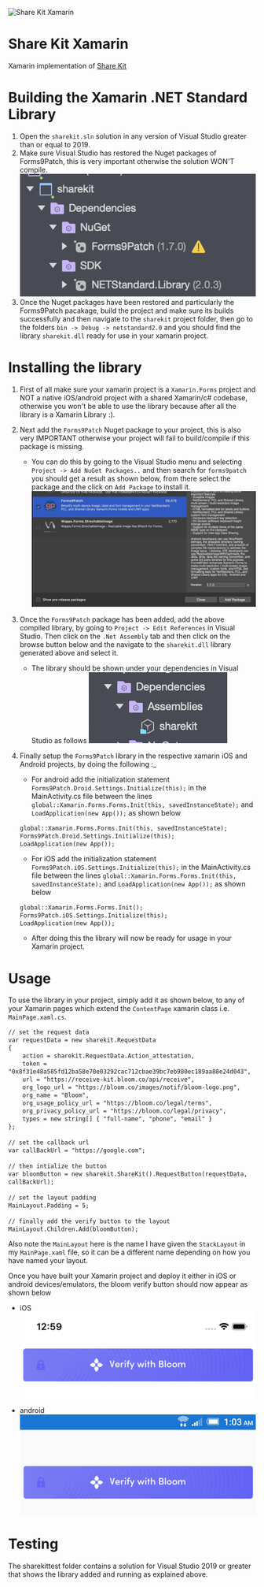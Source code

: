 ![Share Kit Xamarin](https://github.com/hellobloom/share-kit/raw/master/images/logo.png)

# Share Kit Xamarin

Xamarin implementation of [Share Kit](https://github.com/hellobloom/share-kit#readme)

# Building the Xamarin .NET Standard Library 

1. Open the `sharekit.sln` solution in any version of Visual Studio greater than or equal to 2019.
2. Make sure Visual Studio has restored the Nuget packages of Forms9Patch, this is very important otherwise the solution WON'T compile.
![nuget-packages](images/nuget-packages.png)
3. Once the Nuget packages have been restored and particularly the Forms9Patch pacakage, build the project and make sure its builds successfully and then navigate to the `sharekit` project folder, then go to the folders `bin -> Debug -> netstandard2.0` and you should find the library `sharekit.dll` ready for use in your xamarin project.

# Installing the library

1. First of all make sure your xamarin project is a `Xamarin.Forms` project and NOT a native iOS/android project with a shared Xamarin/c# codebase, otherwise  you won't be able to use the library because after all the library is a Xamarin Library :).
2. Next add the `Forms9Patch` Nuget package to your project, this is also very IMPORTANT otherwise your project will fail to build/compile if this package is missing. 
	- You can do this by going to the Visual Studio menu and selecting `Project -> Add NuGet Packages..` and then search for `forms9patch` you should get a result as shown below, from there select the package and the click on `Add Package` to install it.
	![forms9patch.png](images/forms9patch.png)
3. Once the `Forms9Patch` package has been added, add the above compiled library, by going to `Project -> Edit References` in Visual Studio. Then click on the `.Net Assembly` tab and then click on the browse button below and the navigate to the `sharekit.dll` library generated above and select it.
	- The library should be shown under your dependencies in Visual Studio as follows
	![sharekit-dll](images/sharekit-dll.png)
4. Finally setup the `Forms9Patch` library in the respective xamarin iOS and Android projects, by doing the following :_
	- For android add the initialization statement `Forms9Patch.Droid.Settings.Initialize(this);` in the MainActivity.cs file between the lines `global::Xamarin.Forms.Forms.Init(this, savedInstanceState);` and `LoadApplication(new App());` as shown below

	```
	global::Xamarin.Forms.Forms.Init(this, savedInstanceState);
    Forms9Patch.Droid.Settings.Initialize(this);
    LoadApplication(new App());
	```
	- For iOS add the initialization statement `Forms9Patch.iOS.Settings.Initialize(this);` in the MainActivity.cs file between the lines `global::Xamarin.Forms.Forms.Init(this, savedInstanceState);` and `LoadApplication(new App());` as shown below

	```
	global::Xamarin.Forms.Forms.Init();
    Forms9Patch.iOS.Settings.Initialize(this);
    LoadApplication(new App());
	```
	- After doing this the library will now be ready for usage in your Xamarin project.

# Usage

To use the library in your project, simply add it as shown below, to any of your Xamarin pages which extend the `ContentPage` xamarin class i.e. `MainPage.xaml.cs`.

```
// set the request data
var requestData = new sharekit.RequestData
{
    action = sharekit.RequestData.Action_attestation,
    token = "0x8f31e48a585fd12ba58e70e03292cac712cbae39bc7eb980ec189aa88e24d043",
    url = "https://receive-kit.bloom.co/api/receive",
    org_logo_url = "https://bloom.co/images/notif/bloom-logo.png",
    org_name = "Bloom",
    org_usage_policy_url = "https://bloom.co/legal/terms",
    org_privacy_policy_url = "https://bloom.co/legal/privacy",
    types = new string[] { "full-name", "phone", "email" }
};

// set the callback url
var callBackUrl = "https://google.com";

// then intialize the button
var bloomButton = new sharekit.ShareKit().RequestButton(requestData, callBackUrl);

// set the layout padding
MainLayout.Padding = 5;

// finally add the verify button to the layout
MainLayout.Children.Add(bloomButton);
```
Also note the `MainLayout` here is the name I have given the `StackLayout` in my `MainPage.xaml` file, so it can be a different name depending on how you have named your layout.

Once you have built your Xamarin project and deploy it either in iOS or android devices/emulators, the bloom verify button should now appear as shown below
- iOS
![ios](images/ios.png)
- android
![android](images/android.png)

# Testing 

The sharekittest folder contains a solution for Visual Studio 2019 or greater that shows the library added and running as explained above.



